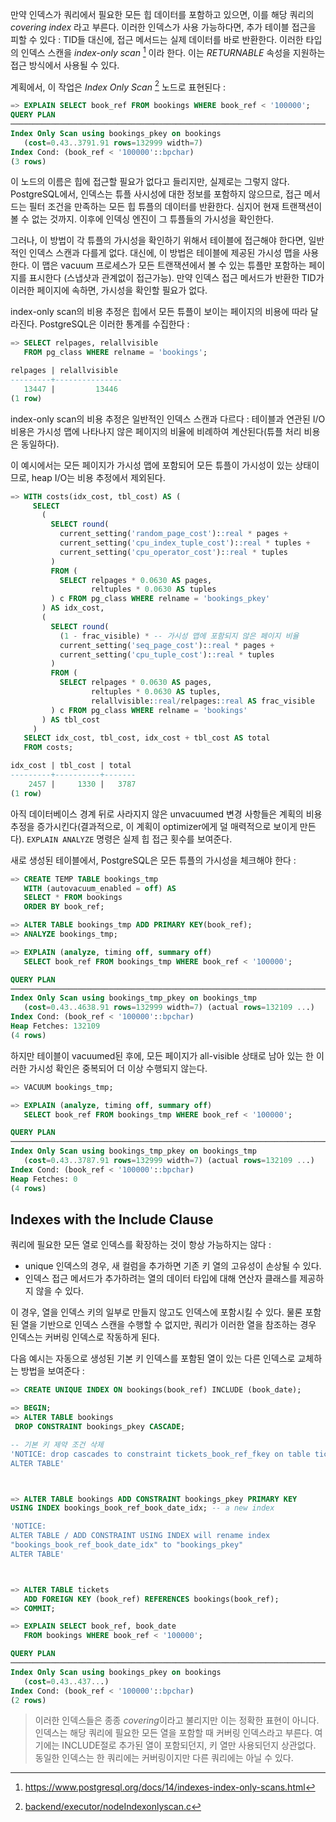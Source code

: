 
만약 인덱스가 쿼리에서 필요한 모든 힙 데이터를 포함하고 있으면, 이를 해당 쿼리의 *covering index* 라고 부른다. 이러한 인덱스가 사용 가능하다면, 추가 테이블 접근을 피할 수 있다 : TID들 대신에, 접근 메서드는 실제 데이터를 바로 반환한다.
이러한 타입의 인덱스 스캔을 *index-only scan* [^1] 이라 한다. 이는 *RETURNABLE* 속성을 지원하는 접근 방식에서 사용될 수 있다.

계획에서, 이 작업은 *Index Only Scan* [^2] 노드로 표현된다 : 

```sql
=> EXPLAIN SELECT book_ref FROM bookings WHERE book_ref < '100000';
QUERY PLAN
────────────────────────────────────────────────────────────────────────────
Index Only Scan using bookings_pkey on bookings
   (cost=0.43..3791.91 rows=132999 width=7)
Index Cond: (book_ref < '100000'::bpchar)
(3 rows)
```

이 노드의 이름은 힙에 접근할 필요가 없다고 들리지만, 실제로는 그렇지 않다.
PostgreSQL에서, 인덱스는 튜플 사시성에 대한 정보를 포함하지 않으므로, 접근 메서드는 필터 조건을 만족하는 모든 힙 튜플의 데이터를 반환한다.  심지어 현재 트랜잭션이 볼 수 없는 것까지. 이후에 인덱싱 엔진이 그 튜플들의 가시성을 확인한다.

그러나, 이 방법이 각 튜플의 가시성을 확인하기 위해서 테이블에 접근해야 한다면, 일반적인 인덱스 스캔과 다를게 없다.
대신에, 이 방법은 테이블에 제공된 가시성 맵을 사용한다. 이 맵은 vacuum 프로세스가 모든 트랜잭션에서 볼 수 있는 튜플만 포함하는 페이지를 표시한다 (스냅샷과 관계없이 접근가능).
만약 인덱스 접근 메서드가 반환한 TID가 이러한 페이지에 속하면, 가시성을 확인할 필요가 없다.

index-only scan의 비용 추정은 힙에서 모든 튜플이 보이는 페이지의 비용에 따라 달라진다. PostgreSQL은 이러한 통계를 수집한다 : 

```sql
=> SELECT relpages, relallvisible
   FROM pg_class WHERE relname = 'bookings';

relpages | relallvisible
---------+---------------
   13447 |         13446
(1 row)
```

index-only scan의 비용 추정은 일반적인 인덱스 스캔과 다르다 :  테이블과 연관된 I/O 비용은 가시성 맵에 나타나지 않은 페이지의 비율에 비례하여 계산된다(튜플 처리 비용은 동일하다).

이 예시에서는 모든 페이지가 가시성 맵에 포함되어 모든 튜플이 가시성이 있는 상태이므로, heap I/O는 비용 추정에서 제외된다.

```sql
=> WITH costs(idx_cost, tbl_cost) AS (
     SELECT
       (
         SELECT round(
           current_setting('random_page_cost')::real * pages +
           current_setting('cpu_index_tuple_cost')::real * tuples +
           current_setting('cpu_operator_cost')::real * tuples
         )
         FROM (
           SELECT relpages * 0.0630 AS pages,
                  reltuples * 0.0630 AS tuples
         ) c FROM pg_class WHERE relname = 'bookings_pkey'
       ) AS idx_cost,
       (
         SELECT round(
           (1 - frac_visible) * -- 가시성 맵에 포함되지 않은 페이지 비율
           current_setting('seq_page_cost')::real * pages +
           current_setting('cpu_tuple_cost')::real * tuples
         )
         FROM (
           SELECT relpages * 0.0630 AS pages,
                  reltuples * 0.0630 AS tuples,
                  relallvisible::real/relpages::real AS frac_visible
         ) c FROM pg_class WHERE relname = 'bookings'
       ) AS tbl_cost
     )
   SELECT idx_cost, tbl_cost, idx_cost + tbl_cost AS total
   FROM costs;

idx_cost | tbl_cost | total
---------+----------+-------
    2457 |     1330 |   3787
(1 row)

```

아직 데이터베이스 경계 뒤로 사라지지 않은 unvacuumed 변경 사항들은 계획의 비용 추정을 증가시킨다(결과적으로, 이 계획이 optimizer에게 덜 매력적으로 보이게 만든다).
`EXPLAIN ANALYZE` 명령은 실제 힙 접근 횟수를 보여준다.

새로 생성된 테이블에서, PostgreSQL은 모든 튜플의 가시성을 체크해야 한다 : 

```sql
=> CREATE TEMP TABLE bookings_tmp
   WITH (autovacuum_enabled = off) AS
   SELECT * FROM bookings
   ORDER BY book_ref;

=> ALTER TABLE bookings_tmp ADD PRIMARY KEY(book_ref);
=> ANALYZE bookings_tmp;

=> EXPLAIN (analyze, timing off, summary off)
   SELECT book_ref FROM bookings_tmp WHERE book_ref < '100000';

QUERY PLAN
────────────────────────────────────────────────────────────────────────────
Index Only Scan using bookings_tmp_pkey on bookings_tmp
   (cost=0.43..4638.91 rows=132999 width=7) (actual rows=132109 ...)
Index Cond: (book_ref < '100000'::bpchar)
Heap Fetches: 132109
(4 rows)

```

하지만 테이블이 vacuumed된 후에, 모든 페이지가 all-visible 상태로 남아 있는 한 이러한 가시성 확인은 중복되어 더 이상 수행되지 않는다.

```sql
=> VACUUM bookings_tmp;

=> EXPLAIN (analyze, timing off, summary off)
   SELECT book_ref FROM bookings_tmp WHERE book_ref < '100000';

QUERY PLAN
────────────────────────────────────────────────────────────────────────────
Index Only Scan using bookings_tmp_pkey on bookings_tmp
   (cost=0.43..3787.91 rows=132999 width=7) (actual rows=132109 ...)
Index Cond: (book_ref < '100000'::bpchar)
Heap Fetches: 0
(4 rows)
```

## Indexes with the Include Clause


쿼리에 필요한 모든 열로 인덱스를 확장하는 것이 항상 가능하지는 않다  :

- unique 인덱스의 경우, 새 컬럼을 추가하면 기존 키 열의 고유성이 손상될 수 있다.
- 인덱스 접근 메서드가 추가하려는 열의 데이터 타입에 대해 연산자 클래스를 제공하지 않을 수 있다.

이 경우, 열을 인덱스 키의 일부로 만들지 않고도 인덱스에 포함시킬 수 있다. 물론 포함된 열을 기반으로 인덱스 스캔을 수행할 수 없지만, 쿼리가 이러한 열을 참조하는 경우 인덱스는 커버링 인덱스로 작동하게 된다.

다음 예시는 자동으로 생성된 기본 키 인덱스를 포함된 열이 있는 다른 인덱스로 교체하는 방법을 보여준다 : 

```sql
=> CREATE UNIQUE INDEX ON bookings(book_ref) INCLUDE (book_date);
```

```sql
=> BEGIN; 
=> ALTER TABLE bookings
 DROP CONSTRAINT bookings_pkey CASCADE; 

-- 기본 키 제약 조건 삭제
'NOTICE: drop cascades to constraint tickets_book_ref_fkey on table tickets
ALTER TABLE'



=> ALTER TABLE bookings ADD CONSTRAINT bookings_pkey PRIMARY KEY
USING INDEX bookings_book_ref_book_date_idx; -- a new index

'NOTICE:
ALTER TABLE / ADD CONSTRAINT USING INDEX will rename index
"bookings_book_ref_book_date_idx" to "bookings_pkey"
ALTER TABLE'



=> ALTER TABLE tickets
   ADD FOREIGN KEY (book_ref) REFERENCES bookings(book_ref);
=> COMMIT;

=> EXPLAIN SELECT book_ref, book_date
   FROM bookings WHERE book_ref < '100000';

QUERY PLAN
────────────────────────────────────────────────────────────────────────────
Index Only Scan using bookings_pkey on bookings
   (cost=0.43..437...)
Index Cond: (book_ref < '100000'::bpchar)
(2 rows)

```


> 이러한 인덱스들은 종종 *covering*이라고 불리지만 이는 정확한 표현이 아니다. 인덱스는 해당 쿼리에 필요한 모든 열을 포함할 때 커버링 인덱스라고 부른다.
> 여기에는 INCLUDE절로 추가된 열이 포함되던지, 키 열만 사용되던지 상관없다.
> 동일한 인덱스는 한 쿼리에는 커버링이지만 다른 쿼리에는 아닐 수 있다.






[^1]:https://www.postgresql.org/docs/14/indexes-index-only-scans.html
[^2]:[ backend/executor/nodeIndexonlyscan.c]( backend/executor/nodeIndexonlyscan.c)